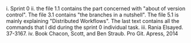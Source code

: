 i. Sprint 0
ii. the file 1.1 contains the part concerned with "about of version control". The file 3.1 contains "the branches in a nutshell". The file 5.1 is mainly explaining "Distributed Workflows". The last text contains all the commands that I did during the sprint 0 individual task.
iii. Rania Elsayed. 37-3167.
iv.  Book Chacon, Scott, and Ben Straub. Pro Git. Apress, 2014